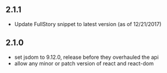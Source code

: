 ## 2.1.1

* Update FullStory snippet to latest version (as of 12/21/2017)

## 2.1.0

* set jsdom to 9.12.0, release before they overhauled the api
* allow any minor or patch version of react and react-dom